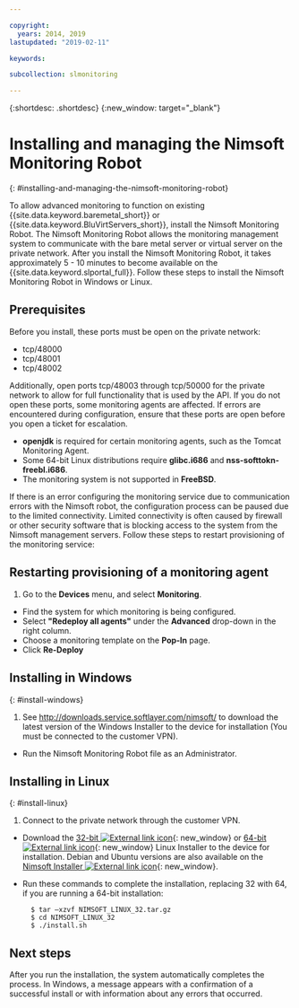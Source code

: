 ```yaml
---

copyright:
  years: 2014, 2019
lastupdated: "2019-02-11"

keywords:

subcollection: slmonitoring

---
```


{:shortdesc: .shortdesc}
{:new_window: target="_blank"}

# Installing and managing the Nimsoft Monitoring Robot
{: #installing-and-managing-the-nimsoft-monitoring-robot}

To allow advanced monitoring to function on existing {{site.data.keyword.baremetal_short}} or {{site.data.keyword.BluVirtServers_short}}, install the Nimsoft Monitoring Robot. The Nimsoft Monitoring Robot allows the monitoring management system to communicate with the bare metal server or virtual server on the private network. After you install the Nimsoft Monitoring Robot, it takes approximately 5 - 10 minutes to become available on the {{site.data.keyword.slportal_full}}. Follow these steps to install the Nimsoft Monitoring Robot in Windows or Linux.

## Prerequisites

Before you install, these ports must be open on the private network:

* tcp/48000
* tcp/48001
* tcp/48002

Additionally, open ports tcp/48003 through tcp/50000 for the private network to allow for full functionality that is used by the API. If you do not open these ports, some monitoring agents are affected. If errors are encountered during configuration, ensure that these ports are open before you open a ticket for escalation.

* **openjdk** is required for certain monitoring agents, such as the Tomcat Monitoring Agent.
* Some 64-bit Linux distributions require **glibc.i686** and **nss-softtokn-freebl.i686**.
* The monitoring system is not supported in **FreeBSD**.

If there is an error configuring the monitoring service due to communication errors with the Nimsoft robot, the configuration process can be paused due to the limited connectivity. Limited connectivity is often caused by firewall or other security software that is blocking access to the system from the Nimsoft management servers.  Follow these steps to restart provisioning of the monitoring service:

## Restarting provisioning of a monitoring agent

1. Go to the **Devices** menu, and select **Monitoring**.
* Find the system for which monitoring is being configured.
* Select **"Redeploy all agents"** under the **Advanced** drop-down in the right column.
* Choose a monitoring template on the **Pop-In** page.
* Click **Re-Deploy**

## Installing in Windows
{: #install-windows}

1. See http://downloads.service.softlayer.com/nimsoft/ to download the latest version of the Windows Installer to the device for installation (You must be connected to the customer VPN).
* Run the Nimsoft Monitoring Robot file as an Administrator.

## Installing in Linux
{: #install-linux}

1. Connect to the private network through the customer VPN.
* Download the [32-bit ![External link icon](../../icons/launch-glyph.svg "External link icon")](http://downloads.service.softlayer.com/nimsoft/NIMSOFT_LINUX_32.tar.gz){: new_window} or [64-bit ![External link icon](../../icons/launch-glyph.svg "External link icon")](http://downloads.service.softlayer.com/nimsoft/NIMSOFT_LINUX_64.tar.gz){: new_window} Linux Installer to the device for installation. Debian and Ubuntu versions are also available on the [Nimsoft Installer ![External link icon](../../icons/launch-glyph.svg "External link icon")](http://downloads.service.softlayer.com/nimsoft/){: new_window}.
* Run these commands to complete the installation, replacing 32 with 64, if you are running a 64-bit installation:

        $ tar –xzvf NIMSOFT_LINUX_32.tar.gz
        $ cd NIMSOFT_LINUX_32
        $ ./install.sh

## Next steps

After you run the installation, the system automatically completes the process. In Windows, a message appears with a confirmation of a successful install or with information about any errors that occurred.
